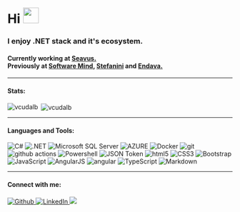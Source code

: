 <h1>Hi <img src="https://media.giphy.com/media/hvRJCLFzcasrR4ia7z/giphy.gif" width="35"></h1>
<h3>I enjoy .NET stack and it's ecosystem.</h3>
<h4> 
  Currently working at <a href="https://seavus.com/">Seavus.</a> <br>
  Previously at <a href="https://softwaremind.com/"> Software Mind</a>,  <a href="https://stefanini.com/en"> Stefanini</a> and  <a href="https://www.endava.com/en/"> Endava.</a> </h4>
<hr>
<h4 align="left">Stats:</h4>
<p><img align="left" src="https://github-readme-stats.vercel.app/api/top-langs?username=vcudalb&show_icons=true&locale=en&layout=compact&theme=tokyonight&include_all_commits=true&count_private=true" alt="vcudalb" /></p>
<p>&nbsp;<img align="center" src="https://github-readme-stats.vercel.app/api?username=vcudalb&show_icons=true&locale=en&theme=tokyonight&include_all_commits=true&count_private=true" alt="vcudalb" /></p>

<hr>
<h4 align="left">Languages and Tools:</h4>
<p align="left"> 
  <img alt="C#" src="https://img.shields.io/badge/C%23-239120?style=lat-square&logo=c-sharp&logoColor=white" />  
  <img alt=".NET" src="https://img.shields.io/badge/.NET-5C2D91?style=lat-square&logo=.net&logoColor=white" />
  <img alt="Microsoft SQL Server" src="https://img.shields.io/badge/Microsoft_SQL_Server-CC2927?style=flat-square&logo=microsoft-sql-server&logoColor=white" />
   <img alt="AZURE" src="https://img.shields.io/badge/Microsoft_Azure-0089D6?style=lat-square&logo=microsoft-azure&logoColor=white" />
  <img alt="Docker" src="https://img.shields.io/badge/-Docker-46a2f1?style=flat-square&logo=docker&logoColor=white" />
  <img alt="git" src="https://img.shields.io/badge/-Git-F05032?style=flat-square&logo=git&logoColor=white" />
  <img alt="github actions" src="https://img.shields.io/badge/-Github_Actions-2088FF?style=flat-square&logo=github-actions&logoColor=white" />
  <img alt="Powershell" src="https://img.shields.io/badge/Powershell-2CA5E0?style=flat-square&logo=powershell&logoColor=white" />
  <img alt="JSON Token" src="https://img.shields.io/badge/json%20web%20tokens-323330?style=flat-square&logo=json-web-tokens&logoColor=white" />
  <img alt="html5" src="https://img.shields.io/badge/-HTML5-E34F26?style=flat-square&logo=html5&logoColor=white" />
  <img alt="CSS3" src="https://img.shields.io/badge/CSS3-1572B6?style=flat-square&logo=css3&logoColor=white" />
  <img alt="Bootstrap" src="https://img.shields.io/badge/Bootstrap-563D7C?style=flat-square&logo=bootstrap&logoColor=white" />
  <img alt="JavaScript" src="https://img.shields.io/badge/JavaScript-F7DF1E?style=flat-square&logo=javascript&logoColor=black" />
  <img alt="AngularJS" src="https://img.shields.io/badge/AngularJS-E23237?style=flat-square&logo=angularjs&logoColor=white" />
  <img alt="angular" src="https://img.shields.io/badge/-Angular-DD0031?style=flat-square&logo=angular&logoColor=white" />
  <img alt="TypeScript" src="https://img.shields.io/badge/-TypeScript-007ACC?style=flat-square&logo=typescript&logoColor=white" />
  <img alt="Markdown" src="https://img.shields.io/badge/Markdown-000000?style=flat-square&logo=markdown&logoColor=white" />
</p>

<hr>

<h4 align="left">Connect with me:</h4>
<p>
  <a href="https://github.com/vcudalb" target="_blank">
    <img alt="Github" src="https://img.shields.io/badge/vcudalb-%2312100E.svg?&style=for-the-badge&logo=Github&logoColor=white" />
  </a> 
  <a href="https://www.linkedin.com/in/vasile-cudalb-98441497" target="_blank">
    <img alt="LinkedIn" src="https://img.shields.io/badge/vasile-cudalb-%230077B5.svg?&style=for-the-badge&logo=linkedin&logoColor=white" />
  </a>
  <a href="https://www.instagram.com/n0wakmd/?hl=en" target="_blank">
    <img src="https://img.shields.io/badge/instagram-%23E4405F.svg?&style=for-the-badge&logo=instagram&logoColor=white" />
  </a>
</p>
